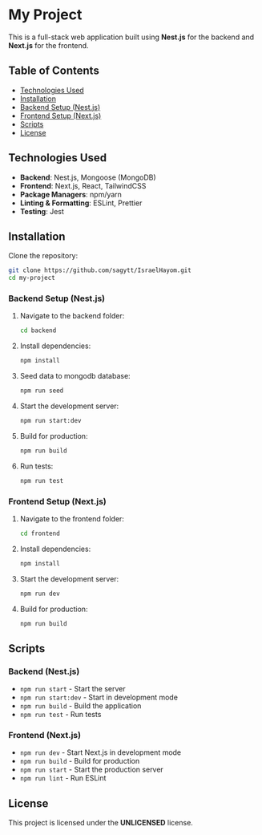 # My Project

This is a full-stack web application built using **Nest.js** for the backend and **Next.js** for the frontend.

## Table of Contents
- [Technologies Used](#technologies-used)
- [Installation](#installation)
- [Backend Setup (Nest.js)](#backend-setup-nestjs)
- [Frontend Setup (Next.js)](#frontend-setup-nextjs)
- [Scripts](#scripts)
- [License](#license)

## Technologies Used
- **Backend**: Nest.js, Mongoose (MongoDB)
- **Frontend**: Next.js, React, TailwindCSS
- **Package Managers**: npm/yarn
- **Linting & Formatting**: ESLint, Prettier
- **Testing**: Jest

## Installation

Clone the repository:
```sh
git clone https://github.com/sagytt/IsraelHayom.git
cd my-project
```

### Backend Setup (Nest.js)

1. Navigate to the backend folder:
   ```sh
   cd backend
   ```
2. Install dependencies:
   ```sh
   npm install
   ```
3. Seed data to mongodb database:
   ```sh
   npm run seed
   ```
4. Start the development server:
   ```sh
   npm run start:dev
   ```
5. Build for production:
   ```sh
   npm run build
   ```
6. Run tests:
   ```sh
   npm run test
   ```

### Frontend Setup (Next.js)

1. Navigate to the frontend folder:
   ```sh
   cd frontend
   ```
2. Install dependencies:
   ```sh
   npm install
   ```
3. Start the development server:
   ```sh
   npm run dev
   ```
4. Build for production:
   ```sh
   npm run build
   ```

## Scripts

### Backend (Nest.js)
- `npm run start` - Start the server
- `npm run start:dev` - Start in development mode
- `npm run build` - Build the application
- `npm run test` - Run tests

### Frontend (Next.js)
- `npm run dev` - Start Next.js in development mode
- `npm run build` - Build for production
- `npm run start` - Start the production server
- `npm run lint` - Run ESLint

## License
This project is licensed under the **UNLICENSED** license.

